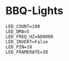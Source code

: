# BBQ-Lights

```
LED_COUNT=100
LED_DMA=5
LED_FREQ_HZ=800000
LED_INVERT=False
LED_PIN=18
LED_FRAMERATE=30
```
